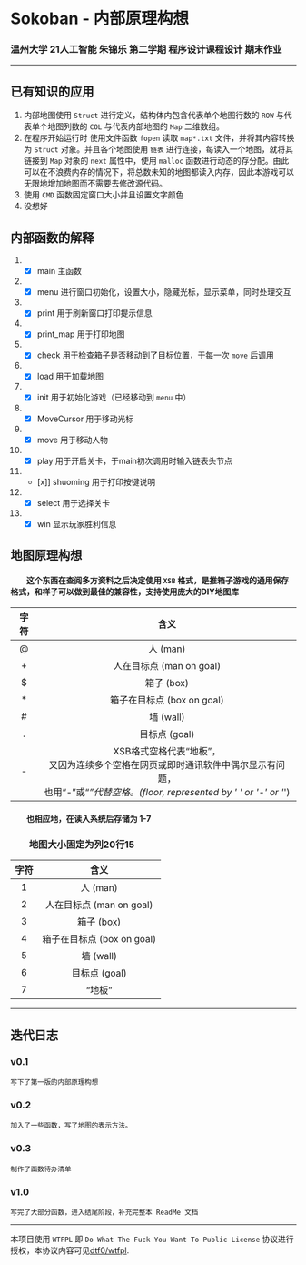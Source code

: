 # Sokoban - 内部原理构想
### 温州大学 21人工智能 朱锦乐 第二学期 程序设计课程设计 期末作业
---
## 已有知识的应用
1. 内部地图使用 `Struct` 进行定义，结构体内包含代表单个地图行数的 `ROW` 与代表单个地图列数的 `COL` 与代表内部地图的 `Map` 二维数组。
2. 在程序开始运行时 使用文件函数 `fopen` 读取 `map*.txt` 文件，并将其内容转换为 `Struct` 对象。并且各个地图使用 `链表` 进行连接，每读入一个地图，就将其链接到 `Map` 对象的 `next` 属性中，使用 `malloc` 函数进行动态的存分配。由此可以在不浪费内存的情况下，将总数未知的地图都读入内存，因此本游戏可以无限地增加地图而不需要去修改源代码。
3. 使用 `CMD` 函数固定窗口大小并且设置文字颜色
4. 没想好

## 内部函数的解释
1. - [x] main 主函数
2. - [x] menu 进行窗口初始化，设置大小，隐藏光标，显示菜单，同时处理交互
3. - [x] print 用于刷新窗口打印提示信息
4. - [x] print_map 用于打印地图
5. - [x] check 用于检查箱子是否移动到了目标位置，于每一次 `move` 后调用
6. - [x] load 用于加载地图
7. - [x] init 用于初始化游戏（已经移动到 `menu` 中）
8. - [x] MoveCursor 用于移动光标
9. - [x] move 用于移动人物
10. - [x] play 用于开启关卡，于main初次调用时输入链表头节点
11. - [x]] shuoming 用于打印按键说明
12. - [x] select 用于选择关卡
13. - [x] win 显示玩家胜利信息

## 地图原理构想
#### &emsp;&emsp;这个东西在查阅多方资料之后决定使用 `XSB` 格式，是推箱子游戏的通用保存格式，和样子可以做到最佳的兼容性，支持使用庞大的DIY地图库

|字符|含义|
|:--:|:--:|
|@|人 (man)|
|+|人在目标点 (man on goal)|
|$|箱子 (box)|
|*|箱子在目标点 (box on goal)|
|#|墙 (wall)|
|.|目标点 (goal)|
|-|XSB格式空格代表“地板”，</br>又因为连续多个空格在网页或即时通讯软件中偶尔显示有问题，</br>也用“-”或“_”代替空格。(floor, represented by ' ' or '-' or '_')|

#### &emsp;&emsp;也相应地，在读入系统后存储为 1-7
### &emsp;&emsp;地图大小固定为列20行15
|字符|含义|
|:--:|:--:|
|1|人 (man)|
|2|人在目标点 (man on goal)|
|3|箱子 (box)|
|4|箱子在目标点 (box on goal)|
|5|墙 (wall)|
|6|目标点 (goal)|
|7|“地板”|

---
## 迭代日志
### v0.1

    写下了第一版的内部原理构想

### v0.2
    加入了一些函数，写了地图的表示方法。

### v0.3
    制作了函数待办清单

### v1.0
    写完了大部分函数，进入结尾阶段，补充完整本 ReadMe 文档
---
本项目使用 `WTFPL` 即 `Do What The Fuck You Want To Public License` 协议进行授权，本协议内容可见[dtf0/wtfpl](https://github.com/dtf0/wtfpl).